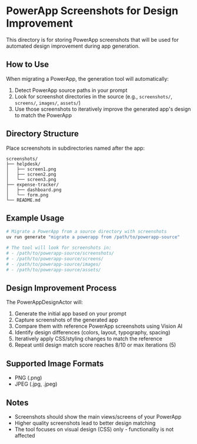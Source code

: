 # PowerApp Screenshots for Design Improvement

This directory is for storing PowerApp screenshots that will be used for automated design improvement during app generation.

## How to Use

When migrating a PowerApp, the generation tool will automatically:

1. Detect PowerApp source paths in your prompt
2. Look for screenshot directories in the source (e.g., `screenshots/`, `screens/`, `images/`, `assets/`)
3. Use those screenshots to iteratively improve the generated app's design to match the PowerApp

## Directory Structure

Place screenshots in subdirectories named after the app:

```
screenshots/
├── helpdesk/
│   ├── screen1.png
│   ├── screen2.png
│   └── screen3.png
├── expense-tracker/
│   ├── dashboard.png
│   └── form.png
└── README.md
```

## Example Usage

```bash
# Migrate a PowerApp from a source directory with screenshots
uv run generate "migrate a powerapp from /path/to/powerapp-source"

# The tool will look for screenshots in:
# - /path/to/powerapp-source/screenshots/
# - /path/to/powerapp-source/screens/
# - /path/to/powerapp-source/images/
# - /path/to/powerapp-source/assets/
```

## Design Improvement Process

The PowerAppDesignActor will:

1. Generate the initial app based on your prompt
2. Capture screenshots of the generated app
3. Compare them with reference PowerApp screenshots using Vision AI
4. Identify design differences (colors, layout, typography, spacing)
5. Iteratively apply CSS/styling changes to match the reference
6. Repeat until design match score reaches 8/10 or max iterations (5)

## Supported Image Formats

- PNG (.png)
- JPEG (.jpg, .jpeg)

## Notes

- Screenshots should show the main views/screens of your PowerApp
- Higher quality screenshots lead to better design matching
- The tool focuses on visual design (CSS) only - functionality is not affected
